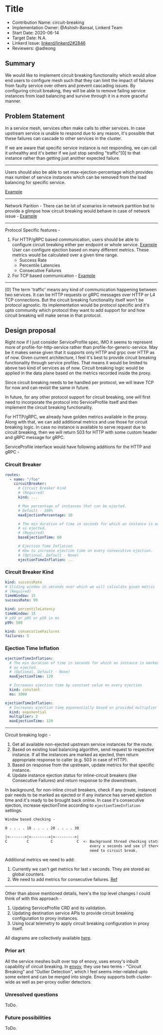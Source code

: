 # Title

- Contribution Name: circuit-breaking
- Implementation Owner: @Ashish-Bansal, Linkerd Team
- Start Date: 2020-06-14
- Target Date: N.A.
- Linkerd Issue:
  [linkerd/linkerd2#2846](https://github.com/linkerd/linkerd2/issues/2846)
- Reviewers: @adleong

## Summary

[summary]: #summary

We would like to implement circuit breaking functionality which would allow end
users to configure mesh such that they can limit the impact of failures from
faulty service over others and prevent cascading issues. By configuring circuit
breaking, they will be able to remove failing service instances from load
balancing and survive through it in a more graceful manner.

## Problem Statement

In a service mesh, services often make calls to other services. In case upstream
service is unable to respond due to any reason, it's possible that these
failures can cascade to other services in the cluster.

If we are aware that specific service instance is not responding, we can call it
unhealthy and it's better if we just stop sending "traffic"[0] to that instance
rather than getting just another expected failure.

---

Users should also be able to set max-ejection-percentage which provides max
number of service instances which can be removed from the load balancing for
specific service.

[Example](https://drive.google.com/open?id=1jSMaogdvzxjv0v2dBoL7OYGHmsCusXn-)

---

Network Parition - There can be lot of scenarios in network partition but to
provide a glimpse how circuit breaking would behave in case of network issue -
[Example](https://drive.google.com/open?id=154I2ZGlGc-rQJ0YVeek17dJy7raAvd-G)

---

Protocol Specific features -

1. For HTTP/gRPC based communication, users should be able to configure circuit
   breaking either per endpoint or whole service.
   [Example](https://drive.google.com/open?id=1JK65u9Mnmkmy_X8fczeh6RO6O-vNiTtY)
   User can configure ejection based on many different metrics. These metrics
   would be calculated over a given time range.
   - Success Rate
   - Percentile Latencies
   - Consecutive Failures
2. For TCP based communication -
   [Example](https://drive.google.com/open?id=1yAAurygsZQ-r58TEA0QiFf9Sz15jqRJV)

---

[0] The term 'traffic' means any kind of communication happening between two
services. It can be HTTP requests or gRPC messages over HTTP or L4 TCP
connections. But the circuit breaking functionality itself won't be protocol
agnostic. Its implementation would be protocol specific and it's upto community
which protocol they want to add support for and how circuit breaking will make
sense in that protocol.

## Design proposal

[design-proposal]: #design-proposal

Right now if I just consider ServiceProfile spec, IMO it seems to represent more
of profile-for-http-service rather than profile-for-generic-service. May be it
makes sense given that it supports only HTTP and grpc over HTTP as of now. Given
current architecture, I feel it's best to provide circuit breaking functionality
through service profiles. That means it would be limited to above two kind of
services as of now. Circuit breaking logic would be applied in the data plane
based on the metrics recorded inside the proxy.

Since circuit breaking needs to be handled per protocol, we will leave TCP for
now and can revisit the same in future.

In future, for any other protocol support for circuit breaking, one will first
need to incorporate the protocol into ServiceProfile itself and then implement
the circuit breaking functionality.

For HTTP/gRPC, we already have golden metrics available in the proxy. Along with
that, we can add additional metrics and use those for circuit breaking logic. In
case no instance is available to serve request due to circuit breaking, then we
will return 503 for HTTP with some custom header and gRPC message for gRPC.

ServiceProfile interface would have following additions for the HTTP and gRPC -

### Circuit Breaker

```yaml
routes:
  - name: "/foo"
    circuitBreaker:
      # Circuit Breaker Kind
      # (Required)
      kind: ...

      # Max percentage of instances that can be ejected.
      # Default - 100%
      maxEjectionPercentage: 10

      # The min duration of time in seconds for which an instance is marked
      # as ejected.
      # (Required)
      baseEjectionTime: 60

      # Ejection Time Inflation
      # How to increase ejection time on every consecutive ejection.
      # (Optional. Default - None)
      ejectionTimeInflation: ...
```

### Circuit Breaker Kind

```yaml
kind: successRate
# Sliding window in seconds over which we will calculate given metric
# (Required)
timeWindow: 15
successRate: 99
```

```yaml
kind: percentileLatency
timeWindow: 15
# p99 or p95 or p50 in ms
p99: 500
```

```yaml
kind: consecutiveFailures
failures: 5
```

### Ejection Time Inflation

```yaml
ejectionTimeInflation:
  # The min duration of time in seconds for which an instance is marked
  # as ejected.
  # (Optional. Default - None)
  maxEjectionTime: 120

  # Increases ejection time by constant value on every ejection
  kind: constant
  ms: 1000
```

```yaml
ejectionTimeInflation:
  # Increases ejection time exponentially based on provided multiplier
  kind: exponential
  multiplier: 2
  maxEjectionTime: 120
```

---

Circuit breaking logic -

1. Get all available non-ejected upstream service instances for the route.
2. Based on existing load balancing algorithm, send request to respective
   instance. If all the instances are marked as ejected, then return appropriate
   response to caller (e.g. 503 in case of HTTP).
3. Based on response from the upstream, update metrics for that specific
   instance.
4. Update instance ejection status for inline-circuit breakers (like Consecutive
   Failures) and return response to the downstream.

In background, for non-inline circuit breakers, check if any (route, instance)
pair needs to be marked as ejected or if any instance has served ejection time
and it's ready to be brought back online. In case it's consecutive ejection,
increase ejectionTime according to `ejectionTimeInflation` settings.

```txt
Window based checking -

0 . . . . 10 . . . . 20 . . . . 30

|<------->|<-------->|<--------->|
C         C          C           C  <- Background thread checking stats after
                                       every x seconds and see if there's
                                       need to circuit break.
```

Additional metrics we need to add:

1. Currently we can't get metrics for last `x` seconds. They are stored as
   global counters.
2. We need to add metrics for consecutive failures.
   [Ref](https://github.com/linkerd/linkerd2-proxy/blob/5264573433ceea37f9d66c9ca95c458a604350a0/linkerd/http-metrics/src/requests/mod.rs#L15-L46)

---

Other than above mentioned details, here's the top level changes I could think
of with this approach -

1. Updating ServiceProfile CRD and its validation.
2. Updating destination service APIs to provide circuit breaking configuration
   to proxy instances.
3. Using local telemetry to apply circuit breaking configuration in proxy
   itself.

All diagrams are collectively available
[here](https://drive.google.com/drive/folders/1wCwTwi6kUjHPsLRMPBasy3cnx5Gj6SSq?usp=sharing).

### Prior art

[prior-art]: #prior-art

All the service meshes built over top of enovy, uses envoy's inbuilt capability
of circuit breaking. In
[envoy](https://www.envoyproxy.io/docs/envoy/latest/intro/arch_overview/upstream/outlier),
they use two terms - "Circuit Breaking" and "Outlier Detection", which I feel
seems inter-related upto some extent and can be merged into single. Envoy
supports both cluster-wide as well as per-proxy outlier detectors.

### Unresolved questions

[unresolved-questions]: #unresolved-questions

ToDo.

### Future possibilities

[future-possibilities]: #future-possibilities

ToDo.
